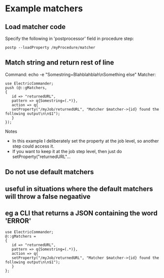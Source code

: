 # Example matchers #

## Load matcher code ##
Specify the following in 'postprocessor' field in procedure step:

```
postp --loadProperty /myProcedure/matcher
```

## Match string and return rest of line ##
Command: echo -e "Somestring=Blahblahblah\nSomething else"
Matcher:
```
use ElectricCommander;
push (@::gMatchers,
{
   id => "returnedURL",
   pattern => q{Somestring=(.*)},
   action => q{
   setProperty("/myJob/returnedURL", "Matcher $matcher->{id} found the following output\n\n$1");
   }
});
```

Notes
- In this example I deliberately set the property at the job level, so another step could access it.
- If you want to keep it at the job step level, then just do setProperty("returnedURL"...

## Do not use default matchers ##
## useful in situations where the default matchers will throw a false negaative
## eg a CLI that returns a JSON containing the word 'ERROR'
```
use ElectricCommander;
@::gMatchers =
{
   id => "returnedURL",
   pattern => q{Somestring=(.*)},
   action => q{
   setProperty("/myJob/returnedURL", "Matcher $matcher->{id} found the following output\n\n$1");
   }
};
```